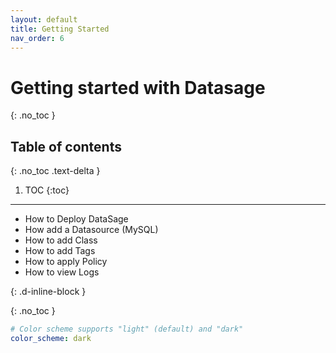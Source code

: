```yaml
---
layout: default
title: Getting Started
nav_order: 6
---
```


# Getting started with Datasage
{: .no_toc }

## Table of contents
{: .no_toc .text-delta }

1. TOC
{:toc}

---

- How to Deploy DataSage
- How add a Datasource (MySQL)
- How to add Class
- How to add Tags
- How to apply Policy
- How to view Logs













{: .d-inline-block }

 
{: .no_toc }

```yaml
# Color scheme supports "light" (default) and "dark"
color_scheme: dark
```
 
